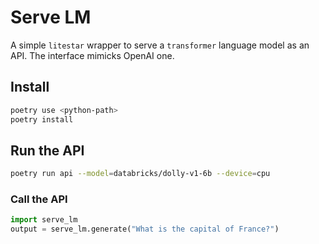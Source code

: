 # Serve LM

A simple `litestar` wrapper to serve a `transformer` language model as an API. The interface mimicks OpenAI one.

## Install

```bash
poetry use <python-path>
poetry install
```

## Run the API

```bash
poetry run api --model=databricks/dolly-v1-6b --device=cpu
```

### Call the API

```python
import serve_lm
output = serve_lm.generate("What is the capital of France?")
```
